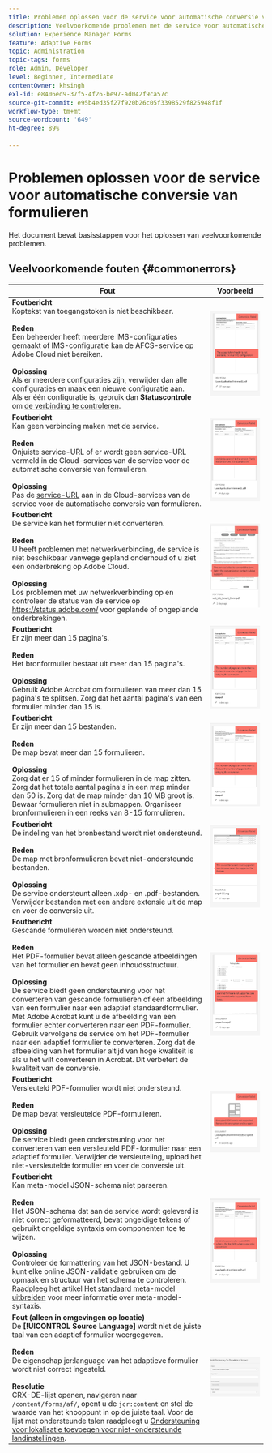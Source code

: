 ```yaml
---
title: Problemen oplossen voor de service voor automatische conversie van formulieren
description: Veelvoorkomende problemen met de service voor automatische conversie van formulieren en hun oplossingen
solution: Experience Manager Forms
feature: Adaptive Forms
topic: Administration
topic-tags: forms
role: Admin, Developer
level: Beginner, Intermediate
contentOwner: khsingh
exl-id: e8406ed9-37f5-4f26-be97-ad042f9ca57c
source-git-commit: e95b4ed35f27f920b26c05f3398529f825948f1f
workflow-type: tm+mt
source-wordcount: '649'
ht-degree: 89%

---
```


# Problemen oplossen voor de service voor automatische conversie van formulieren

Het document bevat basisstappen voor het oplossen van veelvoorkomende problemen.

<!--The article provides information on installation, configuration and administration issues that may arise in an Automated Forms Conversion Service production environment. -->

## Veelvoorkomende fouten {#commonerrors}

| Fout | Voorbeeld |
|--- |--- |
| **Foutbericht** <br> Koptekst van toegangstoken is niet beschikbaar. <br><br> **Reden** <br> Een beheerder heeft meerdere IMS-configuraties gemaakt of IMS-configuratie kan de AFCS-service op Adobe Cloud niet bereiken. <br><br>**Oplossing** <br> Als er meerdere configuraties zijn, verwijder dan alle configuraties en [maak een nieuwe configuratie aan](configure-service.md#obtainpubliccertificates). <br> Als er één configuratie is, gebruik dan **Statuscontrole** om [de verbinding te controleren](configure-service.md#createintegrationoption). | ![Koptekst van toegangstoken is niet beschikbaar](assets/invalid-ims-configurations.png) |
| **Foutbericht** <br>Kan geen verbinding maken met de service.  <br><br>**Reden** <br> Onjuiste service-URL of er wordt geen service-URL vermeld in de Cloud-services van de service voor de automatische conversie van formulieren. <br><br>**Oplossing** <br> Pas de [service-URL](configure-service.md#configure-the-cloud-service) aan in de Cloud-services van de service voor de automatische conversie van formulieren. | ![Kan geen verbinding maken met de service.](assets/wrong-service-url-configured.png) |
| **Foutbericht** <br> De service kan het formulier niet converteren.  <br><br>**Reden** <br> U heeft problemen met netwerkverbinding, de service is niet beschikbaar vanwege gepland onderhoud of u ziet een onderbreking op Adobe Cloud. <br><br>**Oplossing** <br> Los problemen met uw netwerkverbinding op en controleer de status van de service op https://status.adobe.com/ voor geplande of ongeplande onderbrekingen. | ![Kan geen verbinding maken met de service.](assets/conversion-failure.png) |
| **Foutbericht** <br> Er zijn meer dan 15 pagina&#39;s.  <br><br>**Reden** <br> Het bronformulier bestaat uit meer dan 15 pagina&#39;s.  <br><br>**Oplossing** <br> Gebruik Adobe Acrobat om formulieren van meer dan 15 pagina&#39;s te splitsen. Zorg dat het aantal pagina&#39;s van een formulier minder dan 15 is. | ![Kan geen verbinding maken met de service.](assets/number-of-pages.png) |
| **Foutbericht** <br> Er zijn meer dan 15 bestanden.  <br><br>**Reden** <br>  De map bevat meer dan 15 formulieren. <br><br>**Oplossing** <br> Zorg dat er 15 of minder formulieren in de map zitten. Zorg dat het totale aantal pagina&#39;s in een map minder dan 50 is. Zorg dat de map minder dan 10 MB groot is. Bewaar formulieren niet in submappen. Organiseer bronformulieren in een reeks van 8-15 formulieren. | ![Kan geen verbinding maken met de service.](assets/number-of-pages.png) |
| **Foutbericht** <br> De indeling van het bronbestand wordt niet ondersteund.  <br><br>**Reden** <br> De map met bronformulieren bevat niet-ondersteunde bestanden. <br><br>**Oplossing** <br> De service ondersteunt alleen .xdp- en .pdf-bestanden. Verwijder bestanden met een andere extensie uit de map en voer de conversie uit. | ![Kan geen verbinding maken met de service.](assets/unsupported-file-formats.png) |
| **Foutbericht** <br> Gescande formulieren worden niet ondersteund.  <br><br>**Reden** <br> Het PDF-formulier bevat alleen gescande afbeeldingen van het formulier en bevat geen inhoudsstructuur. <br><br>**Oplossing** <br> De service biedt geen ondersteuning voor het converteren van gescande formulieren of een afbeelding van een formulier naar een adaptief standaardformulier. Met Adobe Acrobat kunt u de afbeelding van een formulier echter converteren naar een PDF-formulier. Gebruik vervolgens de service om het PDF-formulier naar een adaptief formulier te converteren. Zorg dat de afbeelding van het formulier altijd van hoge kwaliteit is als u het wilt converteren in Acrobat. Dit verbetert de kwaliteit van de conversie. | ![Kan geen verbinding maken met de service.](assets/scanned-forms-error.png) |
| **Foutbericht** <br> Versleuteld PDF-formulier wordt niet ondersteund.  <br><br>**Reden** <br>De map bevat versleutelde PDF-formulieren. <br><br>**Oplossing** <br> De service biedt geen ondersteuning voor het converteren van een versleuteld PDF-formulier naar een adaptief formulier. Verwijder de versleuteling, upload het niet-versleutelde formulier en voer de conversie uit. | ![Kan geen verbinding maken met de service.](assets/secured-pdf-form.png) |
| **Foutbericht** <br> Kan meta-model JSON-schema niet parseren.  <br><br>**Reden** <br> Het JSON-schema dat aan de service wordt geleverd is niet correct geformatteerd, bevat ongeldige tekens of gebruikt ongeldige syntaxis om componenten toe te wijzen.  <br><br>**Oplossing** <br> Controleer de formattering van het JSON-bestand. U kunt elke online JSON-validatie gebruiken om de opmaak en structuur van het schema te controleren. Raadpleeg het artikel [Het standaard meta-model uitbreiden](extending-the-default-meta-model.md) voor meer informatie over meta-model-syntaxis. | ![Kan geen verbinding maken met de service.](assets/invalid-meta-model-schema.png) |
| **Fout (alleen in omgevingen op locatie)** <br> De **[!UICONTROL Source Language]** wordt niet de juiste taal van een adaptief formulier weergegeven. <br><br>**Reden** <br> De eigenschap jcr:language van het adaptieve formulier wordt niet correct ingesteld.  <br><br>**Resolutie** <br> CRX-DE-lijst openen, navigeren naar `/content/forms/af/`, opent u de `jcr:content` en stel de waarde van het knooppunt in op de juiste taal. Voor de lijst met ondersteunde talen raadpleegt u [Ondersteuning voor lokalisatie toevoegen voor niet-ondersteunde landinstellingen](https://experienceleague.adobe.com/docs/experience-manager-65/forms/manage-administer-aem-forms/supporting-new-language-localization.html#add-localization-support-for-non-supported-locales). | ![Kan geen verbinding maken met de service.](assets/aem-forms-translation-project-language-unavailable.png) |

<!--

<table>
<thead>
<tr>
<th>Error</th>
<th>Example</th>
</tr>
</thead>
<tbody>
<tr>
<td><strong>Error Message</strong> <p> The access token header is not available. </p><br><strong>Reason</strong> <br> An administrator has created multiple IMS configurations or IMS configuration is not able to reach AFCS service on Adobe Cloud. <br><br><strong>Resolution</strong> <br> If there are multiple configurations, delete all the configurations and <a href="configure-service.md#obtainpubliccertificates">create a new configuration</a>. <br> If there is a single configuration, use <strong> Health Check </strong> to <a href="configure-service.md#createintegrationoption">check connectivity</a>.</td>
<td><img alt="The access token header is not available" src="assets/invalid-ims-configuration.png" /></td>
</tr>
<tr>
<td><strong>Error Message</strong> <br> Unable to connect to the service.  <br><br><strong>Reason</strong> <br> Incorrect service URL or no service URL is mentioned in Automated Forms Conversion Service cloud services. <br><br><strong>Resolution</strong> <br> Correct <a href="configure-service.md#configure-the-cloud-service">Service URL</a> in Automated Forms Conversion Service Cloud services.</td>
<td><img alt="Unable to connect to the service." src="assets/wrong-endpoint-configured.png" /></td>
</tr>
<tr>
<td><strong>Error Message</strong> <br> The service failed to convert the form.  <br><br><strong>Reason</strong> <br> Network connectivity issues at your end, the service is down due to scheduled maintenance, or outage on Adobe Cloud. <br><br><strong>Resolution</strong> <br> Resolve network connectivity issues at your end and check the status of the service on <a href="https://status.adobe.com/">https://status.adobe.com/</a> for a planned or unplanned outage.</td>
<td><img alt="The service failed to convert the form." src="assets/service-failure.png" /></td>
</tr>
<tr>
<td><strong>Error Message</strong> <br> The number of pages is more than 15.  <br><br><strong>Reason</strong> <br> The source form is more than 15 pages long.  <br><br><strong>Resolution</strong> <br> Use Adobe Acrobat to split forms with more than 15 pages. Bring the number of pages in a form to less than 15.</td>
<td><img alt="The number of pages is more than 15." src="assets/number-of-pages.png" /></td>
</tr>
<tr>
<td><strong>Error Message</strong> <br> The number of files is more than 15.  <br><br><strong>Reason</strong> <br>  The folder contains more than 15 forms. <br><br><strong>Resolution</strong> <br> Bring the number of forms in a folder to less than or equal to 15. Bring the total number of pages in a folder less than 50. Bring the size of the folder to less than 10 MB. Do not keep forms in a sub-folder. Organize source forms into a batch of 8-15 forms.</td>
<td><img alt="The number of files is more than 15." src="assets/number-of-pages.png" /></td>
</tr>
<tr>
<td><strong>Error Message</strong> <br> The source file format is not supported.  <br><br><strong>Reason</strong> <br> The folder containing source forms have some unsupported files. <br><br><strong>Resolution</strong> <br> The service supports only .xdp and .pdf files. Remove files with any other extension from the folder and run the conversion.</td>
<td><img alt="The source file format is not supported." src="assets/unsupported-file-formats.png" /></td>
</tr>
<tr>
<td><strong>Error Message</strong> <br> Scanned forms are not supported.  <br><br><strong>Reason</strong> <br> The PDF form contains only scanned images of the form and contains no content structure. <br><br><strong>Resolution</strong> <br> The service does not support converting scanned forms or an image of a form to an adaptive out-of-the-box. However, you use Adobe Acrobat to convert the image of a form to a PDF Form. Then, use the service to convert the PDF Form to an adaptive form. Always use a high-quality image of the form for conversion in Acrobat. It improves the quality of the conversion.</td>
<td><img alt="Scanned forms are not supported." src="assets/scanned-forms-error.png" /></td>
</tr>
<tr>
<td><strong>Error Message</strong> <br> Encrypted PDF form is not supported.  <br><br><strong>Reason</strong> <br> The folder contains encrypted PDF forms. <br><br><strong>Resolution</strong> <br> The service does not support converting an encrypted PDF form to an adaptive form. Remove the encryption, upload the non-encrypted form, and run the conversion.</td>
<td><img alt="Encrypted PDF form is not supported." src="assets/secured-pdf-form.png" /></td>
</tr>
<tr>
<td><strong>Error Message</strong> <br> Unable to parse meta-model JSON schema.  <br><br><strong>Reason</strong> <br> The JSON schema supplied to the service is not properly formatted, contains invalid characters, or uses invalid syntax to map components.  <br><br><strong>Resolution</strong> <br> Check the formatting of the JSON file. You can use any online JSON validator to check the formatting and structure of the schema. See, <a href="extending-the-default-meta-model.md">Extend the default meta-model</a> article for information on meta-model syntax.</td>
<td><img alt="Unable to parse meta-model JSON schema" src="assets/invalid-meta-model-schema.png" /></td>
</tr>
</tbody>
</table>
-->
